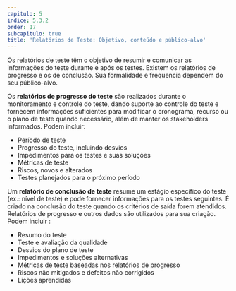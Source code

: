 ```yaml
---
capitulo: 5
indice: 5.3.2
order: 17
subcapitulo: true
title: 'Relatórios de Teste: Objetivo, conteúdo e público-alvo'
---
```


<p>
    Os relatórios de teste têm o objetivo de resumir e comunicar as informações do teste durante e após os testes. Existem os relatórios de progresso e os de conclusão. Sua formalidade e frequencia dependem do seu público-alvo. 
</p>

<p>
    Os <b>relatórios de progresso do teste</b> são realizados durante o monitoramento e controle do teste, dando suporte ao controle do teste e fornecem informações suficientes para modificar o cronograma, recurso ou o plano de teste quando necessário, além de manter os stakeholders informados. Podem incluir: 
</p>

<ul>
    <li>Período de teste</li>
    <li>Progresso do teste, incluindo desvios</li>
    <li>Impedimentos para os testes e suas soluções</li>
    <li>Métricas de teste</li>
    <li>Riscos, novos e alterados</li>
    <li>Testes planejados para o próximo período</li>
</ul>

<p>
    Um <b>relatório de conclusão de teste</b> resume um estágio específico do teste (ex.: nível de teste) e pode fornecer informações para os testes seguintes. É criado na conclusão do teste quando os critérios de saída forem atendidos. Relatórios de progresso e outros dados são utilizados para sua criação. Podem incluir : 
</p>

<ul>
    <li>Resumo do teste</li>
    <li>Teste e avaliação da qualidade</li>
    <li>Desvios do plano de teste</li>
    <li>Impedimentos e soluções alternativas</li>
    <li>Métricas de teste baseadas nos relatórios de progresso</li>
    <li>Riscos não mitigados e defeitos não corrigidos</li>
    <li>Lições aprendidas</li>
</ul>
